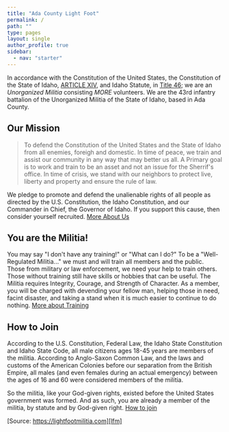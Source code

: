 ```yaml
---
title: "Ada County Light Foot"
permalink: /
path: ""
type: pages
layout: single
author_profile: true
sidebar:
  - nav: "starter"
---
```


In accordance with the Constitution of the United States, the Constitution of the State of Idaho, [ARTICLE XIV][articleXIV], and Idaho Statute, in [Title 46][title46]; we are an _Unorganized Militia_ consisting *MORE* volunteers. We are the 43rd infantry battalion of the Unorganized Militia of the State of Idaho, based in Ada County. 

## Our Mission

> To defend the Constitution of the United States and the State of Idaho from all enemies, foreigh and domestic. In time of peace, we train and assist our community in any way that may better us all. A Primary goal is to work and train to be an asset and not an issue for the Sherrif's office. In time of crisis, we stand with our neighbors to protect live, liberty and property and ensure the rule of law.

We pledge to promote and defend the unalienable rights of all people as directed by the U.S. Constitution, the Idaho Constitution, and our Commander in Chief, the Governor of Idaho. If you support this cause, then consider yourself recruited. [More About Us][about]

## You are the Militia!

You may say "I don't have any training!" or "What can I do?" To be a "Well-Regulated Militia..." we must and will train all members and the public. Those from military or law enforcement, we need your help to train others. Those without training still have skills or hobbies that can be useful. The Militia requires Integrity, Courage, and Strength of Character. As a member, you will be charged with devending your fellow man, helping those in need, facint disaster, and taking a stand when it is much easier to continue to do nothing. [More about Training][training]

## How to Join

According to the U.S. Constitution, Federal Law, the Idaho State Constitution and Idaho State Code, all male citizens ages 18-45 years are members of the militia. According to Anglo-Saxon Common Law, and the laws and customs of the American Colonies before our separation from the British Empire, all males (and even females during an actual emergency) between the ages of 16 and 60 were considered members of the militia.

So the militia, like your God-given rights, existed before the United States government was formed. And as such, you are already a member of the militia, by statute and by God-given right. [How to join][join]

[Source: https://lightfootmilitia.com][lfm]


[articleXIV]: https://legislature.idaho.gov/statutesrules/idconst/ArtXIV/
[title46]: https://legislature.idaho.gov/statutesrules/idstat/title46/
[lfm]: http://lightfootmilitia.com
[about]: /about
[training]: /training
[join]: /join
